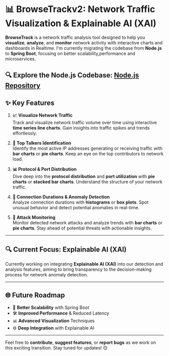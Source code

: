# 📊 BrowseTrackv2: Network Traffic Visualization & Explainable AI (XAI)

**BrowseTrack** is a network traffic analysis tool designed to help you **visualize**, **analyze**, and **monitor** network activity with interactive charts and dashboards in Realtime. I'm currently migrating the codebase from **Node.js** to **Spring Boot**, focusing on better scalability,performance and microservices.

🔍 **Explore the Node.js Codebase:** [Node.js Repository](https://github.com/Ajitesh72/BrowseTrack)
---

## ✨ Key Features

1. **📈 Visualize Network Traffic**  
   Track and visualize network traffic volume over time using interactive **time series line charts**. Gain insights into traffic spikes and trends effortlessly.

2. **🏅 Top Talkers Identification**  
   Identify the most active IP addresses generating or receiving traffic with **bar charts** or **pie charts**. Keep an eye on the top contributors to network load.

3. **📊 Protocol & Port Distribution**  
   Dive deep into the **protocol distribution** and **port utilization** with **pie charts** or **stacked bar charts**. Understand the structure of your network traffic.

4. **📏 Connection Durations & Anomaly Detection**  
   Analyze connection durations with **histograms** or **box plots**. Spot unusual behavior and detect potential anomalies in real-time.

5. **🚨 Attack Monitoring**  
   Monitor detected network attacks and analyze trends with **bar charts** or **pie charts**. Stay ahead of potential threats with actionable insights.

---


## 🔍 Current Focus: Explainable AI (XAI)

Currently working on integrating **Explainable AI (XAI)** into our detection and analysis features, aiming to bring transparency to the decision-making process for network anomaly detection.

---

## 🌐 Future Roadmap

- 🔧 **Better Scalability** with Spring Boot
- 🛠️ **Improved Performance** & Reduced Latency
- 📊 **Advanced Visualization** Techniques
- ⚙️ **Deep Integration** with Explainable AI

---

Feel free to **contribute**, **suggest features**, or **report bugs** as we work on this exciting transition. Stay tuned for updates! 😊
